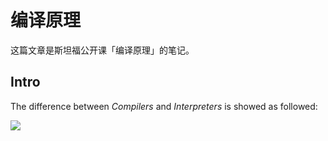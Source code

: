 # 编译原理

这篇文章是斯坦福公开课「编译原理」的笔记。

## Intro

The difference between *Compilers* and *Interpreters* is showed as followed:

![](http://p3puylt4n.bkt.clouddn.com/compilers.png)